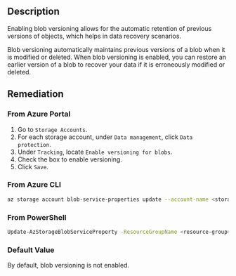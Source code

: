 ## Description

Enabling blob versioning allows for the automatic retention of previous versions of objects, which helps in data recovery scenarios.

Blob versioning automatically maintains previous versions of a blob when it is modified or deleted. When blob versioning is enabled, you can restore an earlier version of a blob to recover your data if it is erroneously modified or deleted.

## Remediation

### From Azure Portal

1. Go to `Storage Accounts`.
2. For each storage account, under `Data management`, click `Data protection`.
3. Under `Tracking`, locate `Enable versioning for blobs`.
4. Check the box to enable versioning.
5. Click `Save`.

### From Azure CLI

```bash
az storage account blob-service-properties update --account-name <storage-account> --resource-group <resource-group> --enable-versioning true
```

### From PowerShell

```bash
Update-AzStorageBlobServiceProperty -ResourceGroupName <resource-group> -StorageAccountName <storage-account> -IsVersioningEnabled $true
```

### Default Value

By default, blob versioning is not enabled.

